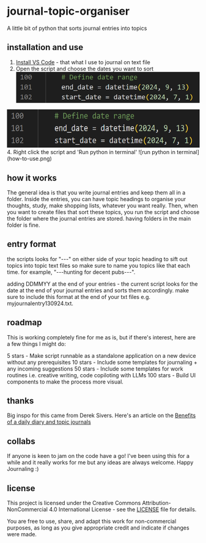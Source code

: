# journal-topic-organiser
A little bit of python that sorts journal entries into topics

## installation and use
1. [Install VS Code](https://code.visualstudio.com/) - that what I use to journal on text file
2. Open the script and choose the dates you want to sort
![choose the dates](define-date-range.png)
<img src="./define-date-range.png" alt="a screenshot of defining the date range" height="100"/>
4. Right click the script and 'Run python in terminal'
![run python in terminal](how-to-use.png)

## how it works 
The general idea is that you write journal entries and keep them all in a folder. Inside the entries, you can have topic headings to organise your thoughts, study, make shopping lists, whatever you want really. Then, when you want to create files that sort these topics, you run the script and choose the folder where the journal entries are stored. having folders in the main folder is fine. 

## entry format 
the scripts looks for "---" on either side of your topic heading to sift out topics into topic text files so make sure to name you topics like that each time. for example, "---hunting for decent pubs---".


adding DDMMYY at the end of your entries - the current script looks for the date at the end of your journal entries and sorts them accordingly. make sure to include this format at the end of your txt files e.g. myjournalentry130924.txt.

## roadmap
This is working completely fine for me as is, but if there's interest, here are a few things I might do: 

5 stars - Make script runnable as a standalone application on a new device without any prerequisites
10 stars - Include some templates for journaling + any incoming suggestions
50 stars - Include some templates for work routines i.e. creative writing, code copiloting with LLMs
100 stars - Build UI components to make the process more visual. 

## thanks 
Big inspo for this came from Derek Sivers. Here's an article on the [Benefits of a daily diary and topic journals](https://sive.rs/dj)

## collabs
If anyone is keen to jam on the code have a go! I've been using this for a while and it really works for me but any ideas are always welcome. Happy Journaling :)

## license

This project is licensed under the Creative Commons Attribution-NonCommercial 4.0 International License - see the [LICENSE](LICENSE) file for details.

You are free to use, share, and adapt this work for non-commercial purposes, as long as you give appropriate credit and indicate if changes were made.

